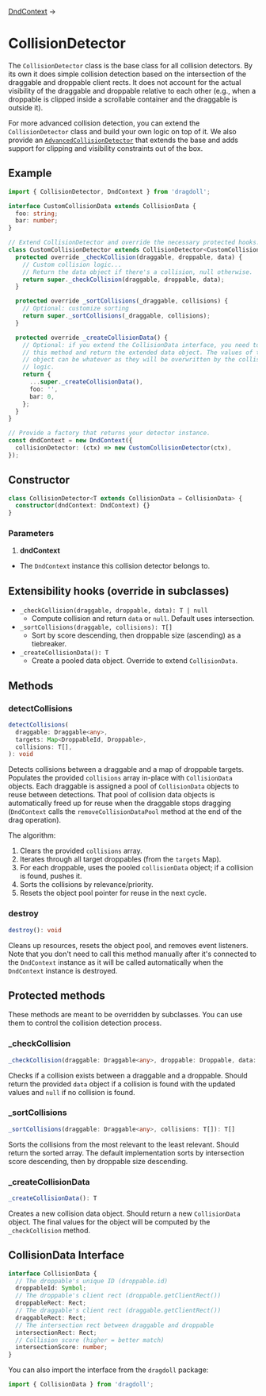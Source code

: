 [DndContext](/dnd-context) →

# CollisionDetector

The `CollisionDetector` class is the base class for all collision detectors. By its own it does simple collision detection based on the intersection of the draggable and droppable client rects. It does not account for the actual visibility of the draggable and droppable relative to each other (e.g., when a droppable is clipped inside a scrollable container and the draggable is outside it).

For more advanced collision detection, you can extend the `CollisionDetector` class and build your own logic on top of it. We also provide an [`AdvancedCollisionDetector`](/advanced-collision-detector) that extends the base and adds support for clipping and visibility constraints out of the box.

## Example

```ts
import { CollisionDetector, DndContext } from 'dragdoll';

interface CustomCollisionData extends CollisionData {
  foo: string;
  bar: number;
}

// Extend CollisionDetector and override the necessary protected hooks.
class CustomCollisionDetector extends CollisionDetector<CustomCollisionData> {
  protected override _checkCollision(draggable, droppable, data) {
    // Custom collision logic...
    // Return the data object if there's a collision, null otherwise.
    return super._checkCollision(draggable, droppable, data);
  }

  protected override _sortCollisions(_draggable, collisions) {
    // Optional: customize sorting
    return super._sortCollisions(_draggable, collisions);
  }

  protected override _createCollisionData() {
    // Optional: if you extend the CollisionData interface, you need to override
    // this method and return the extended data object. The values of this
    // object can be whatever as they will be overwritten by the collision
    // logic.
    return {
      ...super._createCollisionData(),
      foo: '',
      bar: 0,
    };
  }
}

// Provide a factory that returns your detector instance.
const dndContext = new DndContext({
  collisionDetector: (ctx) => new CustomCollisionDetector(ctx),
});
```

## Constructor

```ts
class CollisionDetector<T extends CollisionData = CollisionData> {
  constructor(dndContext: DndContext) {}
}
```

### Parameters

1. **dndContext**

- The `DndContext` instance this collision detector belongs to.

## Extensibility hooks (override in subclasses)

- `_checkCollision(draggable, droppable, data): T | null`
  - Compute collision and return `data` or `null`. Default uses intersection.
- `_sortCollisions(draggable, collisions): T[]`
  - Sort by score descending, then droppable size (ascending) as a tiebreaker.
- `_createCollisionData(): T`
  - Create a pooled data object. Override to extend `CollisionData`.

## Methods

### detectCollisions

```ts
detectCollisions(
  draggable: Draggable<any>,
  targets: Map<DroppableId, Droppable>,
  collisions: T[],
): void
```

Detects collisions between a draggable and a map of droppable targets. Populates the provided `collisions` array in-place with `CollisionData` objects. Each draggable is assigned a pool of `CollisionData` objects to reuse between detections. That pool of collision data objects is automatically freed up for reuse when the draggable stops dragging (`DndContext` calls the `removeCollisionDataPool` method at the end of the drag operation).

The algorithm:

1. Clears the provided `collisions` array.
2. Iterates through all target droppables (from the `targets` Map).
3. For each droppable, uses the pooled `collisionData` object; if a collision is found, pushes it.
4. Sorts the collisions by relevance/priority.
5. Resets the object pool pointer for reuse in the next cycle.

### destroy

```ts
destroy(): void
```

Cleans up resources, resets the object pool, and removes event listeners. Note that you don't need to call this method manually after it's connected to the `DndContext` instance as it will be called automatically when the `DndContext` instance is destroyed.

## Protected methods

These methods are meant to be overridden by subclasses. You can use them to control the collision detection process.

### \_checkCollision

```ts
_checkCollision(draggable: Draggable<any>, droppable: Droppable, data: T): T | null
```

Checks if a collision exists between a draggable and a droppable. Should return the provided `data` object if a collision is found with the updated values and `null` if no collision is found.

### \_sortCollisions

```ts
_sortCollisions(draggable: Draggable<any>, collisions: T[]): T[]
```

Sorts the collisions from the most relevant to the least relevant. Should return the sorted array. The default implementation sorts by intersection score descending, then by droppable size descending.

### \_createCollisionData

```ts
_createCollisionData(): T
```

Creates a new collision data object. Should return a new `CollisionData` object. The final values for the object will be computed by the `_checkCollision` method.

## CollisionData Interface

```ts
interface CollisionData {
  // The droppable's unique ID (droppable.id)
  droppableId: Symbol;
  // The droppable's client rect (droppable.getClientRect())
  droppableRect: Rect;
  // The draggable's client rect (draggable.getClientRect())
  draggableRect: Rect;
  // The intersection rect between draggable and droppable
  intersectionRect: Rect;
  // Collision score (higher = better match)
  intersectionScore: number;
}
```

You can also import the interface from the `dragdoll` package:

```ts
import { CollisionData } from 'dragdoll';
```
